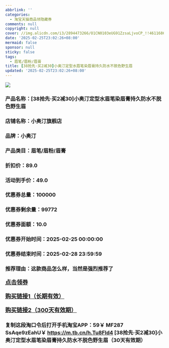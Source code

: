 ```yaml
---
abbrlink: ''
categories:
  - 淘宝天猫商品领隐藏券
comments: null
copyright: null
cover: //img.alicdn.com/i3/2894473266/O1CN0103eUG91ZzsaLjvoCP_!!4611686018427381810-0-item_pic.jpg
date: '2025-02-25T23:02:26+08:00'
mermaid: false
sponsor: null
sticky: false
tags:
  - 眉笔/眉粉/眉膏
title: [38抢先·买2减30]小奥汀定型水眉笔染眉膏持久防水不脱色野生眉
updated: '2025-02-25T23:02:26+08:00'
--- 
```


![](//img.alicdn.com/i3/2894473266/O1CN0103eUG91ZzsaLjvoCP_!!4611686018427381810-0-item_pic.jpg)

### 产品名称：[38抢先·买2减30]小奥汀定型水眉笔染眉膏持久防水不脱色野生眉
### 店铺名称：小奥汀旗舰店
### 品牌：小奥汀
### 产品类目：眉笔/眉粉/眉膏
### 折扣价：89.0
### 活动到手价：49.0
### 优惠券总量：100000
### 优惠券剩余量：99772
### 优惠券面额：10.0
### 优惠券开始时间：2025-02-25 00:00:00	
### 优惠券结束时间：2025-02-28 23:59:59	
### 推荐理由：这款商品怎么样，当然是强烈推荐了

<p style="font-size: 18px; font-weight: bold;">
  <a href="https://uland.taobao.com/coupon/edetail?e=z0TbI6gafy2lhHvvyUNXZfh8CuWt5YH5OVuOuRD5gLJMmdsrkidbOWBzzpT26idJ11jnANlhprGQpkFVHTw5%2BdRxUQL%2FGycQENHpM0dBQrTrez1%2FEPJVXBpWmW3y84DHRSHvQe2jOLZ9pbNCYX0I%2BPP%2BWUTgK%2F%2B0I%2BtaUgbudUxA%2B536asYsLWVfKa%2BhVnND3ub1lHk7p5fSOJI7hIssIpjB6TX2HR3QQ5WKStDdyeTLAJho1Tgm24y1rRo98IyIzxHHRjXbSzC3GXpSbfs48tQEEmcYgoDyE%2BMrxyNdUEZ7LffJJ%2Fn9cVrL9eiPwJo9swDhlpaMEawCGruttYDvNg%3D%3D&traceId=0b515d4517407227641888116d126c&union_lens=lensId%3AOPT%401740722768%40212b56bd_0e56_1954b298b0a_49f6%4001%40eyJmbG9vcklkIjo3MzM1NH0ie" target="_blank">点击领券</a>
</p>
<p style="font-size: 18px; font-weight: bold;">
  <a href="https://s.click.taobao.com/t?e=m%3D2%26s%3D3DDaX8oGs75w4vFB6t2Z2ueEDrYVVa64K7Vc7tFgwiHjf2vlNIV67uW8xal2bDKcPLNzIt%2Fz56j3ID%2FV1RqsF4wnCJeELi4I%2FIEn%2BS1IjHAB0ghlTd7WlZVm%2FOAUUFw71qrpxiwMoCNxc1AtbZGVS5WSc3Qbq9k%2FdAYU4uWn7G8LZMqoQW%2BfuKGzo1lVxIio4d0R9W604btWicu4CLrDXCN1sO9%2FAyp1L3gWtt4OLUvikz%2F3I1UH4iMXZEgDLnMSjCYtYGASbzRUrFwjXfRKMROfYmExpA2104bt%2FCh0HCZDWxFBTlhCsHxcAq1w6ILlmPvXuwwHVZ0%3D" target="_blank">购买链接1（长期有效）</a>
</p>
<p style="font-size: 18px; font-weight: bold;">
  <a href="https://s.click.taobao.com/8TEHRYs" target="_blank">购买链接2（300天有效期）</a>
</p>

### 复制这段淘口令后打开手机淘宝APP：59￥ MF287 SsAqe9zEahU￥ https://m.tb.cn/h.Tu8FId4  [38抢先·买2减30]小奥汀定型水眉笔染眉膏持久防水不脱色野生眉（30天有效期）
